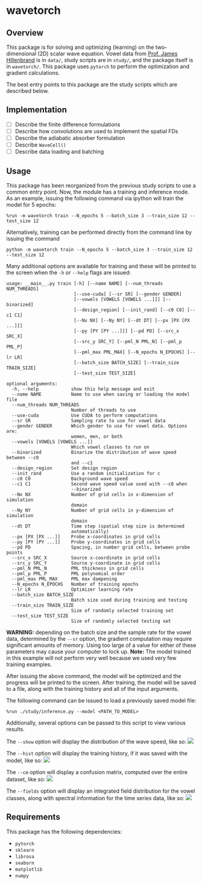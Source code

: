 # wavetorch

## Overview

This package is for solving and optimizing (learning) on the two-dimensional (2D) scalar wave equation. Vowel data from [Prof. James Hillenbrand](https://homepages.wmich.edu/~hillenbr/voweldata.html) is in `data/`, study scripts are in `study/`, and the package itself is in `wavetorch/`. This package uses `pytorch` to perform the optimization and gradient calculations.

The best entry points to this package are the study scripts which are described below.

## Implementation

 - [ ] Describe the finite difference formulations
 - [ ] Describe how convolutions are used to implement the spatial FDs
 - [ ] Describe the adiabatic absorber formulation
 - [ ] Describe `WaveCell()`
 - [ ] Describe data loading and batching

## Usage

This package has been reorganized from the previous study scripts to use a common entry point. Now, the module has a training and inference mode. As an example, issuing the following command via ipython will train the model for 5 epochs:
```
%run -m wavetorch train --N_epochs 5 --batch_size 3 --train_size 12 --test_size 12
```
Alternatively, training can be performed directly from the command line by issuing the command
```
python -m wavetorch train --N_epochs 5 --batch_size 3 --train_size 12 --test_size 12
```
Many additional options are available for training and these will be printed to the screen when the `-h` or `--help` flags are issued:
```
usage: __main__.py train [-h] [--name NAME] [--num_threads NUM_THREADS]
                         [--use-cuda] [--sr SR] [--gender GENDER]
                         [--vowels [VOWELS [VOWELS ...]]] [--binarized]
                         [--design_region] [--init_rand] [--c0 C0] [--c1 C1]
                         [--Nx NX] [--Ny NY] [--dt DT] [--px [PX [PX ...]]]
                         [--py [PY [PY ...]]] [--pd PD] [--src_x SRC_X]
                         [--src_y SRC_Y] [--pml_N PML_N] [--pml_p PML_P]
                         [--pml_max PML_MAX] [--N_epochs N_EPOCHS] [--lr LR]
                         [--batch_size BATCH_SIZE] [--train_size TRAIN_SIZE]
                         [--test_size TEST_SIZE]

optional arguments:
  -h, --help            show this help message and exit
  --name NAME           Name to use when saving or loading the model file
  --num_threads NUM_THREADS
                        Number of threads to use
  --use-cuda            Use CUDA to perform computations
  --sr SR               Sampling rate to use for vowel data
  --gender GENDER       Which gender to use for vowel data. Options are:
                        women, men, or both
  --vowels [VOWELS [VOWELS ...]]
                        Which vowel classes to run on
  --binarized           Binarize the distribution of wave speed between --c0
                        and --c1
  --design_region       Set design region
  --init_rand           Use a random initialization for c
  --c0 C0               Background wave speed
  --c1 C1               Second wave speed value used with --c0 when
                        --binarized
  --Nx NX               Number of grid cells in x-dimension of simulation
                        domain
  --Ny NY               Number of grid cells in y-dimension of simulation
                        domain
  --dt DT               Time step (spatial step size is determined
                        automatically)
  --px [PX [PX ...]]    Probe x-coordinates in grid cells
  --py [PY [PY ...]]    Probe y-coordinates in grid cells
  --pd PD               Spacing, in number grid cells, between probe points
  --src_x SRC_X         Source x-coordinate in grid cells
  --src_y SRC_Y         Source y-coordinate in grid cells
  --pml_N PML_N         PML thickness in grid cells
  --pml_p PML_P         PML polynomial order
  --pml_max PML_MAX     PML max dampening
  --N_epochs N_EPOCHS   Number of training epochs
  --lr LR               Optimizer learning rate
  --batch_size BATCH_SIZE
                        Batch size used during training and testing
  --train_size TRAIN_SIZE
                        Size of randomly selected training set
  --test_size TEST_SIZE
                        Size of randomly selected testing set
```

**WARNING:** depending on the batch size and the sample rate for the vowel data, determined by the `--sr` option, the gradient computation may require significant amounts of memory. Using too large of a value for either of these parameters may cause your computer to lock up.
**Note:** The model trained in this example will not perform very well because we used very few training examples.

After issuing the above command, the model will be optimized and the progress will be printed to the screen. After training, the model will be saved to a file, along with the training history and all of the input arguments.

The following command can be issued to load a previously saved model file:
```
%run ./study/inference.py --model <PATH_TO_MODEL>
```
Additionally, several options can be passed to this script to view various results.

The `--show` option will display the distribution of the wave speed, like so:
![](../master/img/c.png)

The `--hist` option will display the training history, if it was saved with the model, like so:
![](../master/img/hist.png)

The `--cm` option will display a confusion matrix, computed over the entire dataset, like so:
![](../master/img/cm.png)

The `--fields` option will display an integrated field distribution for the vowel classes, along with spectral information for the time series data, like so:
![](../master/img/fields.png)

## Requirements

This package has the following dependencies:

* `pytorch`
* `sklearn`
* `librosa`
* `seaborn`
* `matplotlib`
* `numpy`
